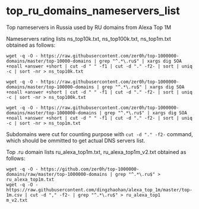 # top_ru_domains_nameservers_list
Top nameservers in Russia used by RU domains from Alexa Top 1M

Nameservers rating lists ns_top10k.txt, ns_top100k.txt, ns_top1m.txt obtained as follows:
```
wget -q -O - https://raw.githubusercontent.com/zer0h/top-1000000-domains/master/top-10000-domains | grep "^.*\.ru$" | xargs dig SOA +noall +answer +short | cut -d " " -f1 | cut -d "." -f2- | sort | uniq -c | sort -nr > ns_top10k.txt

wget -q -O - https://raw.githubusercontent.com/zer0h/top-1000000-domains/master/top-100000-domains | grep "^.*\.ru$" | xargs dig SOA +noall +answer +short | cut -d " " -f1 | cut -d "." -f2- | sort | uniq -c | sort -nr > ns_top100k.txt

wget -q -O - https://raw.githubusercontent.com/zer0h/top-1000000-domains/master/top-1000000-domains | grep "^.*\.ru$" | xargs dig SOA +noall +answer +short | cut -d " " -f1 | cut -d "." -f2- | sort | uniq -c | sort -nr > ns_top1m.txt
```

Subdomains were cut for counting purpose with ` cut -d "." -f2- ` command, which should be ommitted to get actual DNS servers list.

Top .ru domain lists ru_alexa_top1m.txt, ru_alexa_top1m_v2.txt obtained as follows:

```
wget -q -O - https://github.com/zer0h/top-1000000-domains/raw/master/top-1000000-domains | grep "^.*\.ru$" > ru_alexa_top1m.txt
wget -q -O - https://raw.githubusercontent.com/dingzhaohan/alexa_top_1m/master/top-1m.csv | cut -d "," -f2- | grep "^.*\.ru$" > ru_alexa_top1
m_v2.txt

```

